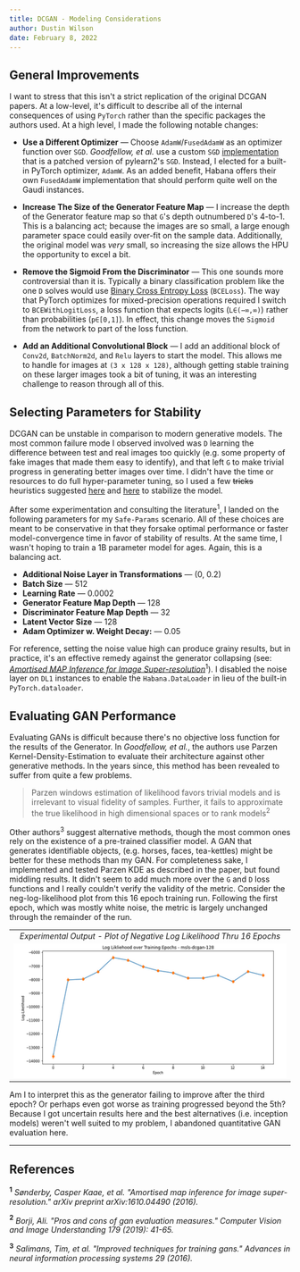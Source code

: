 ```yaml
---
title: DCGAN - Modeling Considerations
author: Dustin Wilson
date: February 8, 2022
---
```


## General Improvements

I want to stress that this isn't a strict replication of the original DCGAN papers. At a low-level, it's difficult to describe all of the internal consequences of using `PyTorch` rather than the specific packages the authors used. At a high level, I made the following notable changes:

- **Use a Different Optimizer** &mdash; Choose `AdamW`/`FusedAdamW` as an optimizer function over `SGD`. *Goodfellow, et al.* use a custom `SGD` [implementation](https://github.com/goodfeli/adversarial/blob/master/sgd.py) that is a patched version of pylearn2's `SGD`. Instead, I elected for a built-in PyTorch optimizer, `AdamW`. As an added benefit, Habana offers their own `FusedAdamW` implementation that should perform quite well on the Gaudi instances.

- **Increase The Size of the Generator Feature Map** &mdash; I increase the depth of the Generator feature map so that `G`'s depth outnumbered `D`'s 4-to-1. This is a balancing act; because the images are so small, a large enough parameter space could easily over-fit on the sample data. Additionally, the original model was *very* small, so increasing the size allows the HPU the opportunity to excel a bit.

- **Remove the Sigmoid From the Discriminator** &mdash; This one sounds more controversial than it is. Typically a binary classification problem like the one `D` solves would use [Binary Cross Entropy Loss](https://en.wikipedia.org/wiki/Cross_entropy) (`BCELoss`). The way that PyTorch optimizes for mixed-precision operations required I switch to `BCEWithLogitLoss`, a loss function that expects logits (`L∈(−∞,∞)`) rather than probabilities (`p∈[0,1]`). In effect, this change moves the `Sigmoid` from the network to part of the loss function.

- **Add an Additional Convolutional Block** &mdash; I add an additional block of `Conv2d`, `BatchNorm2d`, and `Relu` layers to start the model. This allows me to handle for images at `(3 x 128 x 128)`, although getting stable training on these larger images took a bit of tuning, it was an interesting challenge to reason through all of this.

## Selecting Parameters for Stability

DCGAN can be unstable in comparison to modern generative models. The most common failure mode I observed involved was `D` learning the difference between test and real images too quickly (e.g. some property of fake images that made them easy to identify), and that left `G` to make trivial progress in generating better images over time. I didn't have the time or resources to do full hyper-parameter tuning, so I used a few ~~tricks~~ heuristics suggested [here](https://github.com/pytorch/examples/issues/70) and [here](https://github.com/soumith/ganhacks) to stabilize the model.

After some experimentation and consulting the literature<sup>1</sup>, I landed on the following parameters for my `Safe-Params` scenario. All of these choices are meant to be conservative in that they forsake optimal performance or faster model-convergence time in favor of stability of results. At the same time, I wasn't hoping to train a 1B parameter model for ages. Again, this is a balancing act.

- **Additional Noise Layer in Transformations** &mdash; (0, 0.2)
- **Batch Size** &mdash; 512
- **Learning Rate** &mdash; 0.0002
- **Generator Feature Map Depth** &mdash; 128
- **Discriminator Feature Map Depth** &mdash; 32
- **Latent Vector Size** &mdash; 128
- **Adam Optimizer w. Weight Decay:** &mdash; 0.05

For reference, setting the noise value high can produce grainy results, but in practice, it's an effective remedy against the generator collapsing (see: [*Amortised MAP Inference for Image Super-resolution*](https://www.inference.vc/instance-noise-a-trick-for-stabilising-gan-training/)<sup>1</sup>). I disabled the noise layer on `DL1` instances to enable the `Habana.DataLoader` in lieu of the built-in `PyTorch.dataloader`.

## Evaluating GAN Performance

Evaluating GANs is difficult because there's no objective loss function for the results of the Generator. In *Goodfellow, et al.*, the authors use Parzen Kernel-Density-Estimation to evaluate their architecture against other generative methods. In the years since, this method has been revealed to suffer from quite a few problems.

> Parzen windows estimation of likelihood favors trivial models and is irrelevant to visual fidelity of samples. Further, it fails to approximate the true likelihood in high dimensional spaces or to rank models<sup>2</sup>

Other authors<sup>3</sup> suggest alternative methods, though the most common ones rely on the existence of a pre-trained classifier model. A GAN that generates identifiable objects, (e.g. horses, faces, tea-kettles) might be better for these methods than my GAN. For completeness sake, I implemented and tested Parzen KDE as described in the paper, but found middling results. It didn't seem to add much more over the `G` and `D` loss functions and I really couldn't verify the validity of the metric. Consider the neg-log-likelihood plot from this 16 epoch training run. Following the first epoch, which was mostly white noise, the metric is largely unchanged through the remainder of the run.

|                           |
|:-------------------------:|
| *Experimental Output - Plot of Negative Log Likelihood Thru 16 Epochs* |
| ![OK](../images/training/parzen.png) |

Am I to interpret this as the generator failing to improve after the third epoch? Or perhaps even got worse as training progressed beyond the 5th? Because I got uncertain results here and the best alternatives (i.e. inception models) weren't well suited to my problem, I abandoned quantitative GAN evaluation here.

------

## References

**<sup>1</sup>** *Sønderby, Casper Kaae, et al. "Amortised map inference for image super-resolution." arXiv preprint arXiv:1610.04490 (2016).*

**<sup>2</sup>** *Borji, Ali. "Pros and cons of gan evaluation measures." Computer Vision and Image Understanding 179 (2019): 41-65.*

**<sup>3</sup>** *Salimans, Tim, et al. "Improved techniques for training gans." Advances in neural information processing systems 29 (2016).*